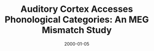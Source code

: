 ---
title: "Auditory Cortex Accesses Phonological Categories: An MEG Mismatch Study"
collection: publications
permalink: /publication/2000_auditory-cortex-accesses-phonological-categories:-
date: 2000-01-05
year: 2000
venue: 'Journal of Cognitive Neuroscience'
authors: 'Phillips C, Pellathy T, Marantz A, Yellin E, Wexler K, Poeppel D, McGinnis M, Roberts TPL'
number: '24'
citation: 'Phillips C, Pellathy T, Marantz A, Yellin E, Wexler K, Poeppel D, McGinnis M, Roberts TPL (2000). Auditory Cortex Accesses Phonological Categories: An MEG Mismatch Study. Journal of Cognitive Neuroscience.'
category: 'article'
---
